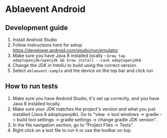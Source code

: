 # Ablaevent Android

## Development guide

1. Install Android Studio
2. Follow instructions here for setup https://developer.android.com/studio/run/emulator
3. Make sure you have Java 8 installed locally - `brew tap adoptopenjdk/openjdk && brew install --cask adoptopenjdk8`
4. Change the JDK in IntelliJ to build using the correct version.
5. Select `ablaevent-sample` and the device on the top bar and click run

## How to run tests

1. Make sure you have Android Studio, it's set up correctly, and you have Java 8 installed locally.
2. Make sure your JDK matches the project's version and what you just installed (Java 8 adoptopenjdk). Go to "view -> tool windows -> gradle -> build tool settings -> gradle settings -> change gradle JDK version".
3. In the file navigation section, go to "Project Files -> Tests".
4. Right click on a test file to run it or use the toolbar on top.


